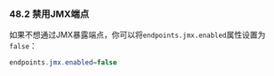 ### 48.2 禁用JMX端点
如果不想通过JMX暴露端点，你可以将`endpoints.jmx.enabled`属性设置为`false`：
```java
endpoints.jmx.enabled=false
```
